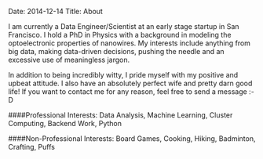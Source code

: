 Date: 2014-12-14
Title: About

I am currently a Data Engineer/Scientist at an early stage startup in San Francisco.  I hold a PhD in Physics with a
background in modeling the optoelectronic properties of nanowires. My interests include anything from 
big data, making data-driven decisions, pushing the needle and an excessive use of meaningless jargon.
   
In addition to being incredibly witty, I pride myself with my positive and upbeat attitude. I also have an absolutely 
perfect wife and pretty darn good life! If you want to contact me for any reason, feel free to send a message :-D  
 
####Professional Interests:
Data Analysis, Machine Learning, Cluster Computing, Backend Work, Python   
 
####Non-Professional Interests:
Board Games, Cooking, Hiking, Badminton, Crafting, Puffs
  
<div class="text-center">
 <a class="nounderline" href="https://linkedin.com/in/chrisvmiller/"><i class="fa fa-linkedin-square fa-4x" style="color:blue"></i></a>
 <a class="nounderline"" href="https://github.com/chrisvmiller"><i class="fa fa-github-square fa-4x" style="color:purple"></i></a>
 <a class="nounderline"" href="https://plus.google.com/u/0/+ChristopherMillerV/"><i class="fa fa-google-plus-square fa-4x" style="color:red"></i></a>
</div>